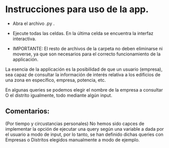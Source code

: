 # Instrucciones para uso de la app.

* Abra el archivo .py .
* Ejecute todas las celdas. En la última celda se encuentra la interfaz interactiva.

* IMPORTANTE: El resto de archivos de la carpeta no deben eliminarse ni moverse, ya que son necesarios para el correcto funcionamiento de la applicación.

La esencia de la applicación es la posibilidad de que un usuario (empresa), sea capaz de consultar la información de interés relativa a los edificios de una zona
en específico, empresa, potencia, etc.

En algunas queries se podemos elegir el nombre de la empresa a consultar
O el distrito igualmente, todo mediante algún input.

## Comentarios: 

(Por tiempo y circustancias personales) No hemos sido capces de implementar la opción de ejecutar una query según una variable a dada por el usuario a modo de input, 
por lo tanto, se han definido dichas queries con Empresas o Distritos elegidos manualmente a modo de ejemplo.

